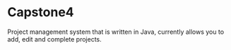 # Capstone4
Project management system that is written in Java, currently allows you to add, edit and complete projects.
